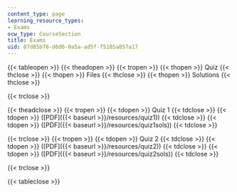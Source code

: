 ```yaml
---
content_type: page
learning_resource_types:
- Exams
ocw_type: CourseSection
title: Exams
uid: 87d85b76-d6d6-0a5a-ad5f-f5105a857a17
---
```


{{< tableopen >}}
{{< theadopen >}}
{{< tropen >}}
{{< thopen >}}
Quiz
{{< thclose >}}
{{< thopen >}}
Files
{{< thclose >}}
{{< thopen >}}
Solutions
{{< thclose >}}

{{< trclose >}}

{{< theadclose >}}
{{< tropen >}}
{{< tdopen >}}
Quiz 1
{{< tdclose >}}
{{< tdopen >}}
([PDF]({{< baseurl >}}/resources/quiz1))
{{< tdclose >}}
{{< tdopen >}}
([PDF]({{< baseurl >}}/resources/quiz1sols))
{{< tdclose >}}

{{< trclose >}}
{{< tropen >}}
{{< tdopen >}}
Quiz 2
{{< tdclose >}}
{{< tdopen >}}
([PDF]({{< baseurl >}}/resources/quiz2))
{{< tdclose >}}
{{< tdopen >}}
([PDF]({{< baseurl >}}/resources/quiz2sols))
{{< tdclose >}}

{{< trclose >}}

{{< tableclose >}}